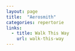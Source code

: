 ```yaml
---
layout: page
title:  "Aerosmith"
categories: repertorie
links:
  - title: Walk This Way
    url: walk-this-way
---
```


